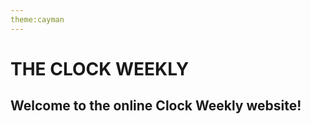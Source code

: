 ```yaml
---
theme:cayman
---
```

<html>
  <h1>THE CLOCK WEEKLY</h1>
  <h2>Welcome to the online Clock Weekly website!</h2>
  <a href= 'http://tclockw.github.io/archive.md'></a>
</html>
